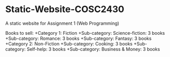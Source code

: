 # Static-Website-COSC2430
A static website for Assignment 1 (Web Programming)

Books to sell: 
+Category 1: Fiction
    +Sub-category: Science-fiction: 3 books
    +Sub-category: Romance: 3 books
    +Sub-category: Fantasy: 3 books
+Category 2: Non-Fiction
    +Sub-category: Cooking: 3 books
    +Sub-category: Self-help: 3 books
    +Sub-category: Business & Money: 3 books